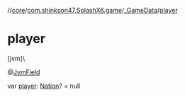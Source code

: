 //[core](../../../index.md)/[com.shinkson47.SplashX6.game](../index.md)/[_GameData](index.md)/[player](player.md)

# player

[jvm]\

@[JvmField](https://kotlinlang.org/api/latest/jvm/stdlib/kotlin.jvm/-jvm-field/index.html)

var [player](player.md): [Nation](../-nation/index.md)? = null
